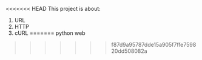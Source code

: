 <<<<<<< HEAD
This project is about:
1. URL
2. HTTP
3. cURL
=======
python web
>>>>>>> f87d9a95787dde15a905f7ffe759820dd508082a
